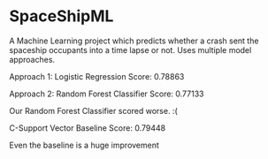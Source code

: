# SpaceShipML
A Machine Learning project which predicts whether a crash sent the spaceship occupants into a time lapse or not. Uses multiple model approaches.

Approach 1: Logistic Regression
             Score: 0.78863
             
Approach 2: Random Forest Classifier
            Score: 0.77133

Our Random Forest Classifier scored worse. :(

C-Support Vector Baseline
            Score: 0.79448

Even the baseline is a huge improvement
